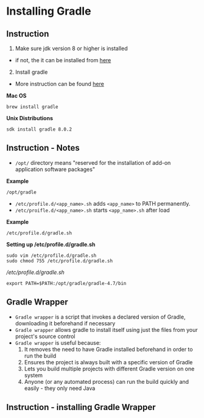 # Installing Gradle

## Instruction

1. Make sure jdk version 8 or higher is installed
- if not, the it can be installed from [here]()

2. Install gradle
- More instruction can be found [here](https://gradle.org/install/)

**Mac OS**
```
brew install gradle
```

**Unix Distributions**
```
sdk install gradle 8.0.2
```

## Instruction - Notes

- `/opt/` directory means "reserved for the installation of add-on application software packages"

**Example**
```
/opt/gradle
```

- `/etc/profile.d/<app_name>.sh` adds `<app_name>` to PATH permanently.
- `/etc/proifle.d/<app_name>.sh` starts `<app_name>.sh` after load

**Example**
```
/etc/profile.d/gradle.sh
```

**Setting up /etc/profile.d/gradle.sh**
```
sudo vim /etc/profile.d/gradle.sh
sudo chmod 755 /etc/profile.d/gradle.sh 
```

*/etc/profile.d/gradle.sh*
```
export PATH=$PATH:/opt/gradle/gradle-4.7/bin
```

## Gradle Wrapper

- `Gradle wrapper` is a script that invokes a declared version of Gradle, downloading it beforehand if necessary
- `Gradle wrapper` allows gradle to install itself using just the files from your project's source control
- `Gradle wrapper` is useful because:
    1. It removes the need to have Gradle installed beforehand in order to run the build
    2. Ensures the project is always built with a specific version of Gradle
    3. Lets you build multiple projects with different Gradle version on one system
    4. Anyone (or any automated process) can run the build quickly and easily - they only need Java


## Instruction - installing Gradle Wrapper

#
